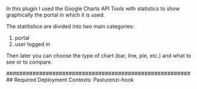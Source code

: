 In this plugin I used the Google Charts API Tools with statistics to show graphically the portal in which it is used.

The statitishce are divided into two main categories:
1) portal
2) user logged in

Then later you can choose the type of chart (bar, line, pie, etc.) and what to see or to compare.

##########################################################
Required Deployment Contexts: Pasturenzi-hook
